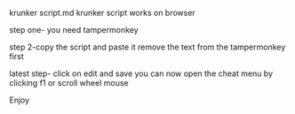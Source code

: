 
krunker script.md
krunker script works on browser


step one- you need tampermonkey


step 2-copy the script and paste it remove the text from the tampermonkey first

latest step- click on edit and save you can now open the cheat menu by clicking f1 or scroll wheel mouse


Enjoy
